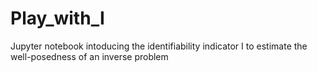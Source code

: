 # Play_with_I
Jupyter notebook intoducing the identifiability indicator I to estimate the well-posedness of an inverse problem
